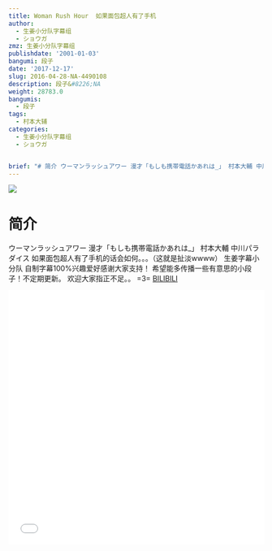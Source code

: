 ```yaml
---
title: Woman Rush Hour  如果面包超人有了手机
author:
  - 生姜小分队字幕组
  - ショウガ
zmz: 生姜小分队字幕组
publishdate: '2001-01-03'
bangumi: 段子
date: '2017-12-17'
slug: 2016-04-28-NA-4490108
description: 段子&#8226;NA
weight: 28783.0
bangumis:
  - 段子
tags:
  - 村本大辅
categories:
  - 生姜小分队字幕组
  - ショウガ


brief: "# 简介 ウーマンラッシュアワー 漫才「もしも携帯電話かあれは_」 村本大輔 中川パラダイス 如果面包超人有了手机的话会如何。。。（这就是扯淡wwww） 生姜字幕小分队 自制字幕100%兴趣爱好感谢大家支持！ 希望能多传播一些有意思的小段子！不定期更新。 欢迎大家指正不足。。 =3="
---
```

![](https://i.imgur.com/6s3iXc5.png)
# 简介  
 ウーマンラッシュアワー
漫才「もしも携帯電話かあれは_」
村本大輔  中川パラダイス
如果面包超人有了手机的话会如何。。。（这就是扯淡wwww）
生姜字幕小分队  自制字幕100%兴趣爱好感谢大家支持！
希望能多传播一些有意思的小段子！不定期更新。
欢迎大家指正不足。。 =3=
  [BILIBILI](https://www.bilibili.com/video/av4490108/)

<div class="vcontainer">  <iframe class="video" src="//www.bilibili.com/blackboard/player.html?aid=4490108" width="100%" height="500" frameborder="0" allowfullscreen="allowfullscreen"></iframe></div>
